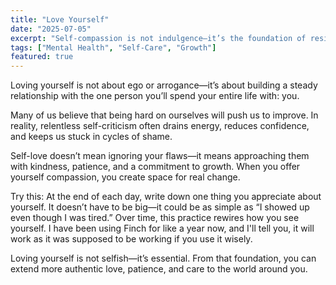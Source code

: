```yaml
---
title: "Love Yourself"
date: "2025-07-05"
excerpt: "Self-compassion is not indulgence—it’s the foundation of resilience, balance, and meaningful connection."
tags: ["Mental Health", "Self-Care", "Growth"]
featured: true
---
```


Loving yourself is not about ego or arrogance—it’s about building a steady relationship with the one person you’ll spend your entire life with: you.

Many of us believe that being hard on ourselves will push us to improve. In reality, relentless self-criticism often drains energy, reduces confidence, and keeps us stuck in cycles of shame.

Self-love doesn’t mean ignoring your flaws—it means approaching them with kindness, patience, and a commitment to growth. When you offer yourself compassion, you create space for real change.

Try this: At the end of each day, write down one thing you appreciate about yourself. It doesn’t have to be big—it could be as simple as “I showed up even though I was tired.” Over time, this practice rewires how you see yourself. I have been using Finch for like a year now, and I'll tell you, it will work as it was supposed to be working if you use it wisely.

Loving yourself is not selfish—it’s essential. From that foundation, you can extend more authentic love, patience, and care to the world around you.
